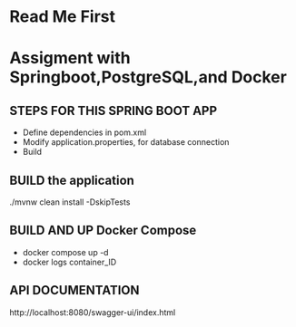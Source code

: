 # Read Me First
# Assigment  with Springboot,PostgreSQL,and Docker

## STEPS FOR THIS SPRING BOOT APP
- Define dependencies in pom.xml
- Modify application.properties, for database connection
- Build

## BUILD the application
./mvnw clean install -DskipTests

## BUILD AND UP Docker Compose
- docker compose up -d
- docker logs container_ID

## API DOCUMENTATION
http://localhost:8080/swagger-ui/index.html